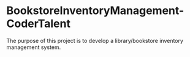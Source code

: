 # BookstoreInventoryManagement-CoderTalent
The purpose of this project is to develop a library/bookstore inventory management system.
